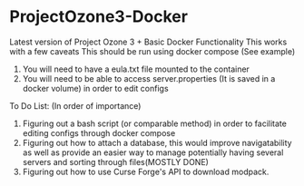 # ProjectOzone3-Docker
Latest version of Project Ozone 3 + Basic Docker Functionality
This works with a few caveats 
This should be run using docker compose (See example)
1) You will need to have a eula.txt file mounted to the container
2) You will need to be able to access server.properties (It is saved in a docker volume) in order to edit configs

To Do List: (In order of importance)
1) Figuring out a bash script (or comparable method) in order to facilitate editing configs through docker compose
2) Figuring out how to attach a database, this would improve navigatability as well as provide an easier way to manage potentially having several servers and sorting through files(MOSTLY DONE)
3) Figuring out how to use Curse Forge's API to download modpack.
